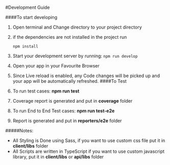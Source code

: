 
#Development Guide

####To start developing

1. Open terminal and Change directory to your project directory

2. if the dependencies are not installed in the project run

    ```
    npm install 
    ```
3. Start your development server by running:
       ```
       npm run develop
       ``` 
4. Open your app in your Favourite Browser

5. Since Live reload is enabled, any Code changes will be picked up and your app will be automatically refreshed.
####To Test

1. To run test cases: <b>npm run test</b>

2. Coverage report is generated and put in <b>coverage</b> folder

1. To run End to End Test cases: <b>npm run test-e2e</b>

2. Report is generated and put in <b>reporters/e2e</b> folder


#####Notes:
- All Styling is Done using Sass, if you want to use custom css file put it in <b>client/libs</b> folder 
- All Scripts are written in TypeScript if you want to use custom javascript library, put it in <b>client/libs</b> or <b>api/libs</b> folder     